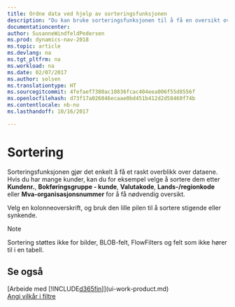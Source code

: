 ```yaml
---
title: Ordne data ved hjelp av sorteringsfunksjonen
description: "Du kan bruke sorteringsfunksjonen til å få en oversikt over dataene. Du kan for eksempel sortere kunder etter valutakode for å få et velge et utvalg av kunder."
documentationcenter: 
author: SusanneWindfeldPedersen
ms.prod: dynamics-nav-2018
ms.topic: article
ms.devlang: na
ms.tgt_pltfrm: na
ms.workload: na
ms.date: 02/07/2017
ms.author: solsen
ms.translationtype: HT
ms.sourcegitcommit: 4fefaef7380ac10836fcac404eea006f55d8556f
ms.openlocfilehash: d73f17a026046ecaae0bd451b412d2d58460f74b
ms.contentlocale: nb-no
ms.lasthandoff: 10/16/2017

---
```

# <a name="sorting"></a>Sortering
Sorteringsfunksjonen gjør det enkelt å få et raskt overblikk over dataene. Hvis du har mange kunder, kan du for eksempel velge å sortere dem etter **Kundenr.**, **Bokføringsgruppe - kunde**, **Valutakode**, **Lands-/regionkode** eller **Mva-organisasjonsnummer** for å få nødvendig oversikt.

Velg en kolonneoverskrift, og bruk den lille pilen til å sortere stigende eller synkende.  

> [!NOTE]  
>   Sortering støttes ikke for bilder, BLOB-felt, FlowFilters og felt som ikke hører til i en tabell.

## <a name="see-also"></a>Se også
[Arbeide med [!INCLUDE[d365fin](includes/d365fin_md.md)]](ui-work-product.md)  
[Angi vilkår i filtre](ui-enter-criteria-filters.md)

